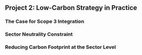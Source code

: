 ## Project 2: Low-Carbon Strategy in Practice

### The Case for Scope 3 Integration

### Sector Neutrality Constraint

### Reducing Carbon Footprint at the Sector Level